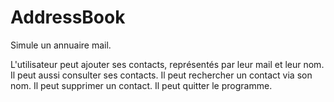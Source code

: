 # AddressBook


Simule un annuaire mail.

L'utilisateur peut ajouter ses contacts, représentés par leur mail et leur nom.
Il peut aussi consulter ses contacts.
Il peut rechercher un contact via son nom.
Il peut supprimer un contact.
Il peut quitter le programme.
